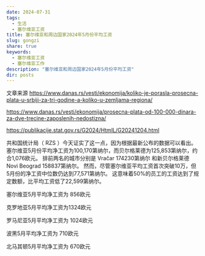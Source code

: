 ```yaml
---
date: 2024-07-31
tags:
  - 生活
  - 塞尔维亚工资
title: 塞尔维亚和周边国家2024年5月份平均工资
slug: gongzi
share: true
keywords:
  - 塞尔维亚工资
  - 塞尔维亚工作
description: "塞尔维亚和周边国家2024年5月份平均工资"
dir: posts
---
```

文章来源
https://www.danas.rs/vesti/ekonomija/koliko-je-porasla-prosecna-plata-u-srbiji-za-tri-godine-a-koliko-u-zemljama-regiona/

https://www.danas.rs/vesti/ekonomija/prosecna-plata-od-100-000-dinara-za-dve-trecine-zaposlenih-nedostizna/

https://publikacije.stat.gov.rs/G2024/HtmlL/G20241204.html

共和国统计局（ RZS ）今天证实了这一点，因为根据最新公布的数据可以看出。
塞尔维亚5月份平均净工资为100,170第纳尔，而贝尔格莱德为125,853第纳尔，约合1,076欧元。
排前两名的城市分别是 Vračar  174230第纳尔 和新贝尔格莱德Novi Beograd 158837第纳尔。
然而，尽管塞尔维亚平均工资首次突破10万，但5月份的净工资中位数仍达到77,571第纳尔。
这意味着50%的员工的工资达到了规定数额，比平均工资低了22,599第纳尔。

塞尔维亚5月平均净工资为 856欧元

克罗地亚5月平均净工资为1324欧元

罗马尼亚5月平均净工资为 1024欧元

波黑5月平均净工资为 710欧元

北马其顿5月平均净工资为 670欧元
